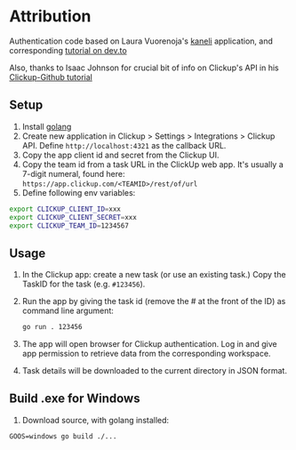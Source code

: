 # Attribution
Authentication code based on Laura Vuorenoja's [kaneli](https://github.com/lauravuo/kaneli) application, and corresponding [tutorial on dev.to](https://dev.to/lauravuo/how-to-oauth-from-the-command-line-47j0)

Also, thanks to Isaac Johnson for crucial bit of info on Clickup's API in his [Clickup-Github tutorial](https://www.freshbrewed.science/clickup-and-gitabl-part-2/index.html)

## Setup

1. Install [golang](https://golang.org/)
1. Create new application in Clickup > Settings > Integrations > Clickup API. Define `http://localhost:4321` as the callback URL.
1. Copy the app client id and secret from the Clickup UI. 
1. Copy the team id from a task URL in the ClickUp web app. It's usually a 7-digit numeral, found here: ```https://app.clickup.com/<TEAMID>/rest/of/url```
1. Define following env variables:

```bash
export CLICKUP_CLIENT_ID=xxx
export CLICKUP_CLIENT_SECRET=xxx
export CLICKUP_TEAM_ID=1234567
```

## Usage

1. In the Clickup app: create a new task (or use an existing task.) Copy the TaskID for the task (e.g. `#123456`).
1. Run the app by giving the task id (remove the # at the front of the ID) as command line argument:

    ```bash
    go run . 123456
    ```
    
1. The app will open browser for Clickup authentication. Log in and give app permission to retrieve data from the corresponding workspace.
1. Task details will be downloaded to the current directory in JSON format.


## Build .exe for Windows

1. Download source, with golang installed:

```GOOS=windows go build ./...```
 